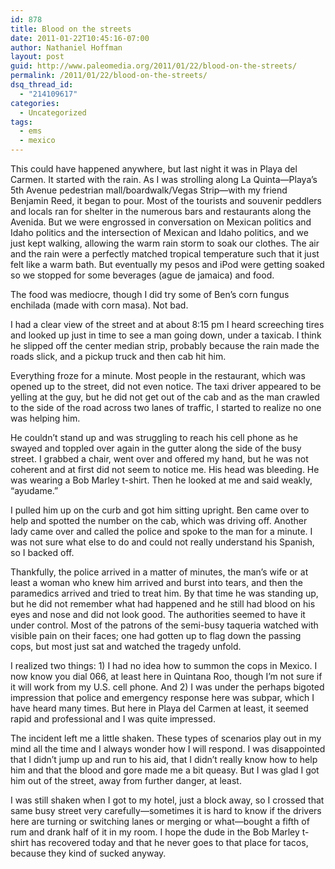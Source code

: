 ```yaml
---
id: 878
title: Blood on the streets
date: 2011-01-22T10:45:16-07:00
author: Nathaniel Hoffman
layout: post
guid: http://www.paleomedia.org/2011/01/22/blood-on-the-streets/
permalink: /2011/01/22/blood-on-the-streets/
dsq_thread_id:
  - "214109617"
categories:
  - Uncategorized
tags:
  - ems
  - mexico
---
```

This could have happened anywhere, but last night it was in Playa del Carmen. It started with the rain. As I was strolling along La Quinta—Playa&#8217;s 5th Avenue pedestrian mall/boardwalk/Vegas Strip—with my friend Benjamin Reed, it began to pour. Most of the tourists and souvenir peddlers and locals ran for shelter in the numerous bars and restaurants along the Avenida. But we were engrossed in conversation on Mexican politics and Idaho politics and the intersection of Mexican and Idaho politics, and we just kept walking, allowing the warm rain storm to soak our clothes. The air and the rain were a perfectly matched tropical temperature such that it just felt like a warm bath. But eventually my pesos and iPod were getting soaked so we stopped for some beverages (ague de jamaica) and food.

The food was mediocre, though I did try some of Ben&#8217;s corn fungus enchilada (made with corn masa). Not bad. 

I had a clear view of the street and at about 8:15 pm I heard screeching tires and looked up just in time to see a man going down, under a taxicab. I think he slipped off the center median strip, probably because the rain made the roads slick, and a pickup truck and then cab hit him. 

Everything froze for a minute. Most people in the restaurant, which was opened up to the street, did not even notice. The taxi driver appeared to be yelling at the guy, but he did not get out of the cab and as the man crawled to the side of the road across two lanes of traffic, I started to realize no one was helping him. 

He couldn&#8217;t stand up and was struggling to reach his cell phone as he swayed and toppled over again in the gutter along the side of the busy street. I grabbed a chair, went over and offered my hand, but he was not coherent and at first did not seem to notice me. His head was bleeding. He was wearing a Bob Marley t-shirt. Then he looked at me and said weakly, &#8220;ayudame.&#8221;

I pulled him up on the curb and got him sitting upright. Ben came over to help and spotted the number on the cab, which was driving off. Another lady came over and called the police and spoke to the man for a minute. I was not sure what else to do and could not really understand his Spanish, so I backed off.

Thankfully, the police arrived in a matter of minutes, the man&#8217;s wife or at least a woman who knew him arrived and burst into tears, and then the paramedics arrived and tried to treat him. By that time he was standing up, but he did not remember what had happened and he still had blood on his eyes and nose and did not look good. The authorities seemed to have it under control. Most of the patrons of the semi-busy taqueria watched with visible pain on their faces; one had gotten up to flag down the passing cops, but most just sat and watched the tragedy unfold.

I realized two things: 1) I had no idea how to summon the cops in Mexico. I now know you dial 066, at least here in Quintana Roo, though I&#8217;m not sure if it will work from my U.S. cell phone. And 2) I was under the perhaps bigoted impression that police and emergency response here was subpar, which I have heard many times. But here in Playa del Carmen at least, it seemed rapid and professional and I was quite impressed. 

The incident left me a little shaken. These types of scenarios play out in my mind all the time and I always wonder how I will respond. I was disappointed that I didn&#8217;t jump up and run to his aid, that I didn&#8217;t really know how to help him and that the blood and gore made me a bit queasy. But I was glad I got him out of the street, away from further danger, at least.

I was still shaken when I got to my hotel, just a block away, so I crossed that same busy street very carefully—sometimes it is hard to know if the drivers here are turning or switching lanes or merging or what—bought a fifth of rum and drank half of it in my room. I hope the dude in the Bob Marley t-shirt has recovered today and that he never goes to that place for tacos, because they kind of sucked anyway.